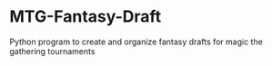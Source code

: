 # MTG-Fantasy-Draft
Python program to create and organize fantasy drafts for magic the gathering tournaments
